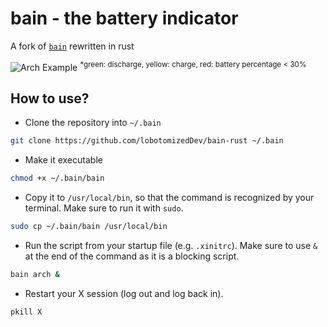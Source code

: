 # bain - the battery indicator
A fork of [`bain`](https://github.com/amishbni/bain) rewritten in rust

![Arch Example](example/Arch.png)
<sup>\*green: discharge, yellow: charge, red: battery percentage < 30%</sup>

## How to use?

* Clone the repository into `~/.bain`

```bash
git clone https://github.com/lobotomizedDev/bain-rust ~/.bain
```

* Make it executable

```bash
chmod +x ~/.bain/bain
```

* Copy it to `/usr/local/bin`, so that the command is recognized by your terminal. Make sure to run it with `sudo`.
```bash
sudo cp ~/.bain/bain /usr/local/bin
```

* Run the script from your startup file (e.g. `.xinitrc`). Make sure to use `&` at the end of the command as it is a blocking script.
```bash
bain arch &
```

* Restart your X session (log out and log back in).
```bash
pkill X
```
